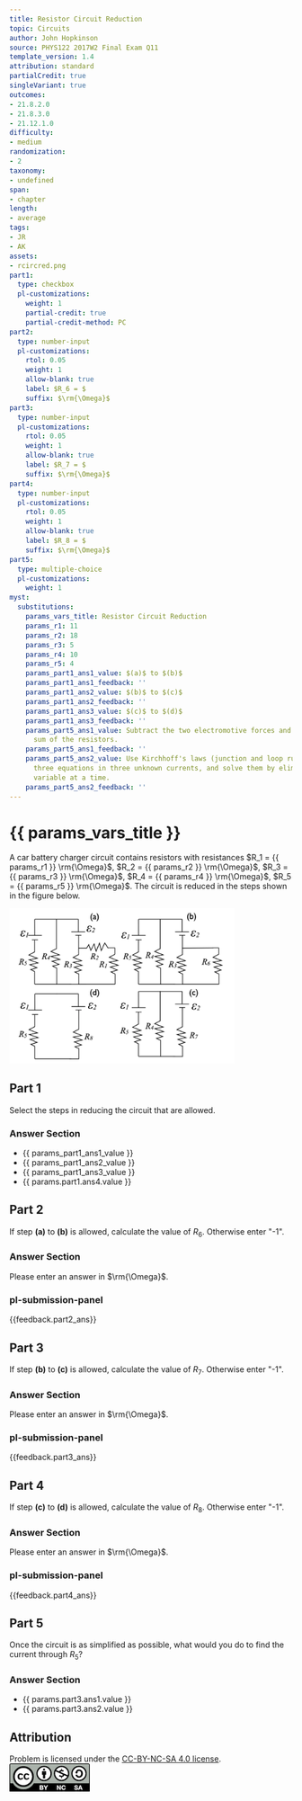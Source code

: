 ```yaml
---
title: Resistor Circuit Reduction
topic: Circuits
author: John Hopkinson
source: PHYS122 2017W2 Final Exam Q11
template_version: 1.4
attribution: standard
partialCredit: true
singleVariant: true
outcomes:
- 21.8.2.0
- 21.8.3.0
- 21.12.1.0
difficulty:
- medium
randomization:
- 2
taxonomy:
- undefined
span:
- chapter
length:
- average
tags:
- JR
- AK
assets:
- rcircred.png
part1:
  type: checkbox
  pl-customizations:
    weight: 1
    partial-credit: true
    partial-credit-method: PC
part2:
  type: number-input
  pl-customizations:
    rtol: 0.05
    weight: 1
    allow-blank: true
    label: $R_6 = $
    suffix: $\rm{\Omega}$
part3:
  type: number-input
  pl-customizations:
    rtol: 0.05
    weight: 1
    allow-blank: true
    label: $R_7 = $
    suffix: $\rm{\Omega}$
part4:
  type: number-input
  pl-customizations:
    rtol: 0.05
    weight: 1
    allow-blank: true
    label: $R_8 = $
    suffix: $\rm{\Omega}$
part5:
  type: multiple-choice
  pl-customizations:
    weight: 1
myst:
  substitutions:
    params_vars_title: Resistor Circuit Reduction
    params_r1: 11
    params_r2: 18
    params_r3: 5
    params_r4: 10
    params_r5: 4
    params_part1_ans1_value: $(a)$ to $(b)$
    params_part1_ans1_feedback: ''
    params_part1_ans2_value: $(b)$ to $(c)$
    params_part1_ans2_feedback: ''
    params_part1_ans3_value: $(c)$ to $(d)$
    params_part1_ans3_feedback: ''
    params_part5_ans1_value: Subtract the two electromotive forces and divide by the
      sum of the resistors.
    params_part5_ans1_feedback: ''
    params_part5_ans2_value: Use Kirchhoff's laws (junction and loop rules) to write
      three equations in three unknown currents, and solve them by eliminating one
      variable at a time.
    params_part5_ans2_feedback: ''
---
```

# {{ params_vars_title }}
A car battery charger circuit contains resistors with resistances $R_1 = {{ params_r1 }} \rm{\Omega}$, $R_2 = {{ params_r2 }} \rm{\Omega}$, $R_3 = {{ params_r3 }} \rm{\Omega}$, $R_4 = {{ params_r4 }} \rm{\Omega}$, $R_5 = {{ params_r5 }} \rm{\Omega}$. The circuit is reduced in the steps shown in the figure below.

<img src="rcircred.png" width=400 alt="Circuit diagrams showing the car battery circuit in a and the steps taken to reduce the circuit from a to b , b to c, and c to d (if that step is allowed).">

## Part 1

Select the steps in reducing the circuit that are allowed.

### Answer Section

- {{ params_part1_ans1_value }}
- {{ params_part1_ans2_value }}
- {{ params_part1_ans3_value }}
- {{ params.part1.ans4.value }}

## Part 2

If step **(a)** to **(b)** is allowed, calculate the value of $R_6$. Otherwise enter "-1".

### Answer Section

Please enter an answer in $\rm{\Omega}$.

### pl-submission-panel

{{feedback.part2_ans}}

## Part 3

If step **(b)** to **(c)** is allowed, calculate the value of $R_7$. Otherwise enter "-1".

### Answer Section

Please enter an answer in $\rm{\Omega}$.

### pl-submission-panel

{{feedback.part3_ans}}

## Part 4

If step **(c)** to **(d)** is allowed, calculate the value of $R_8$. Otherwise enter "-1".

### Answer Section

Please enter an answer in $\rm{\Omega}$.

### pl-submission-panel

{{feedback.part4_ans}}

## Part 5

Once the circuit is as simplified as possible, what would you do to find the current through $R_5$?

### Answer Section

- {{ params.part3.ans1.value }}
- {{ params.part3.ans2.value }}

## Attribution

Problem is licensed under the [CC-BY-NC-SA 4.0 license](https://creativecommons.org/licenses/by-nc-sa/4.0/).<br> ![The Creative Commons 4.0 license requiring attribution-BY, non-commercial-NC, and share-alike-SA license.](https://raw.githubusercontent.com/firasm/bits/master/by-nc-sa.png)